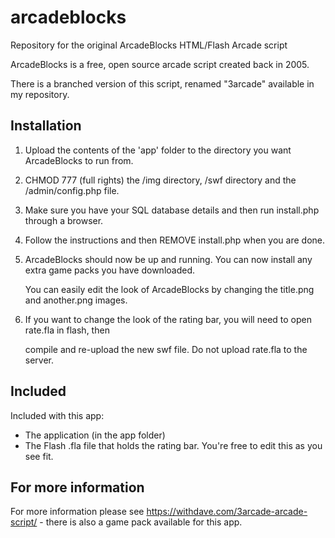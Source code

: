 # arcadeblocks

Repository for the original ArcadeBlocks HTML/Flash Arcade script

ArcadeBlocks is a free, open source arcade script created back in 2005.

There is a branched version of this script, renamed "3arcade" available in my repository.


## Installation

1. Upload the contents of the 'app' folder to the directory you want ArcadeBlocks to run from.

2. CHMOD 777 (full rights) the /img directory, /swf directory and the /admin/config.php file.

3. Make sure you have your SQL database details and then run install.php through a browser.

4. Follow the instructions and then REMOVE install.php when you are done.

5. ArcadeBlocks should now be up and running. You can now install any extra game packs you have downloaded.

   You can easily edit the look of ArcadeBlocks by changing the title.png and another.png images.

6. If you want to change the look of the rating bar, you will need to open rate.fla in flash, then

   compile and re-upload the new swf file. Do not upload rate.fla to the server.


## Included

Included with this app:
- The application (in the app folder)
- The Flash .fla file that holds the rating bar. You're free to edit this as you see fit.

## For more information

For more information please see https://withdave.com/3arcade-arcade-script/ - there is also a game pack available for this app.
